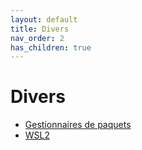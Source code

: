 ```yaml
---
layout: default
title: Divers
nav_order: 2
has_children: true
---
```

# Divers

- [Gestionnaires de paquets](Divers/gestion-paquets.md)
- [WSL2](Divers/WSL2.md)
